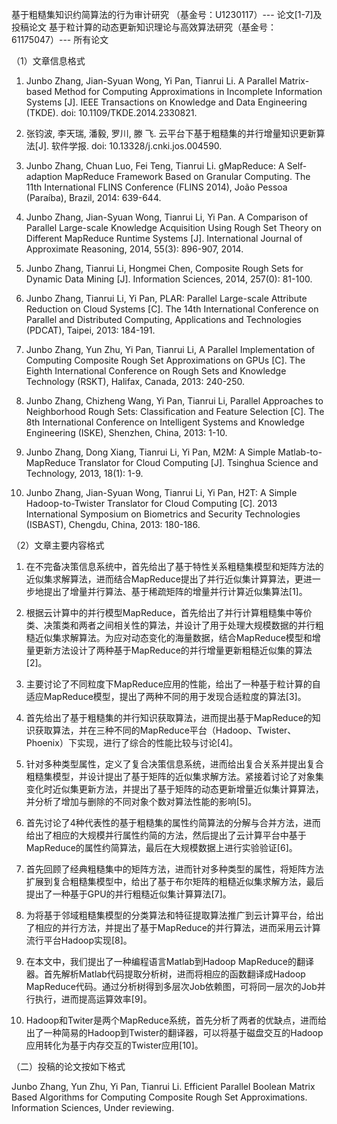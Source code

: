 
基于粗糙集知识约简算法的行为审计研究 （基金号：U1230117）--- 论文[1-7]及投稿论文
基于粒计算的动态更新知识理论与高效算法研究（基金号：61175047）--- 所有论文

（1）文章信息格式

1. Junbo Zhang, Jian-Syuan Wong, Yi Pan, Tianrui Li. A Parallel Matrix-based Method for Computing Approximations in Incomplete Information Systems [J]. IEEE Transactions on Knowledge and Data Engineering (TKDE). doi: 10.1109/TKDE.2014.2330821. 

2. 张钧波, 李天瑞, 潘毅, 罗川, 滕 飞. 云平台下基于粗糙集的并行增量知识更新算法[J]. 软件学报. doi: 10.13328/j.cnki.jos.004590. 

3. Junbo Zhang, Chuan Luo, Fei Teng, Tianrui Li. gMapReduce: A Self-adaption MapReduce
Framework Based on Granular Computing. The 11th International FLINS Conference (FLINS 2014), João Pessoa (Paraíba), Brazil, 2014: 639-644.

4. Junbo Zhang, Jian-Syuan Wong, Tianrui Li, Yi Pan. A Comparison of Parallel Large-scale Knowledge Acquisition Using Rough Set Theory on Different MapReduce Runtime Systems [J]. International Journal of Approximate Reasoning, 2014, 55(3): 896-907, 2014.

5. Junbo Zhang, Tianrui Li, Hongmei Chen,
Composite Rough Sets for Dynamic Data Mining [J].
Information Sciences, 2014, 257(0): 81-100. 

6. Junbo Zhang, Tianrui Li, Yi Pan, 
PLAR: Parallel Large-scale Attribute Reduction on Cloud Systems [C].
The 14th International Conference on Parallel and Distributed Computing, Applications and Technologies (PDCAT), Taipei, 2013: 184-191.

7. Junbo Zhang, Yun Zhu, Yi Pan, Tianrui Li,
A Parallel Implementation of Computing Composite Rough Set Approximations on GPUs [C].
The Eighth International Conference on Rough Sets and Knowledge Technology (RSKT), Halifax, Canada, 2013: 240-250. 

8. Junbo Zhang, Chizheng Wang, Yi Pan, Tianrui Li, 
Parallel Approaches to Neighborhood Rough Sets: Classification and Feature Selection [C].
The 8th International Conference on Intelligent Systems and Knowledge Engineering (ISKE), Shenzhen, China, 2013: 1-10.

9. Junbo Zhang, Dong Xiang, Tianrui Li, Yi Pan,
M2M: A Simple Matlab-to-MapReduce Translator for Cloud Computing [J].
Tsinghua Science and Technology, 2013, 18(1): 1-9.

10. Junbo Zhang, Jian-Syuan Wong, Tianrui Li, Yi Pan, 
H2T: A Simple Hadoop-to-Twister Translator for Cloud Computing [C]. 
2013 International Symposium on Biometrics and Security Technologies (ISBAST), Chengdu, China, 2013: 180-186.

（2）文章主要内容格式

1. 在不完备决策信息系统中，首先给出了基于特性关系粗糙集模型和矩阵方法的近似集求解算法，进而结合MapReduce提出了并行近似集计算算法，更进一步地提出了增量并行算法、基于稀疏矩阵的增量并行计算近似集算法[1]。

2. 根据云计算中的并行模型MapReduce，首先给出了并行计算粗糙集中等价类、决策类和两者之间相关性的算法，并设计了用于处理大规模数据的并行粗糙近似集求解算法。为应对动态变化的海量数据，结合MapReduce模型和增量更新方法设计了两种基于MapReduce的并行增量更新粗糙近似集的算法[2]。

3. 主要讨论了不同粒度下MapReduce应用的性能，给出了一种基于粒计算的自适应MapReduce模型，提出了两种不同的用于发现合适粒度的算法[3]。

4. 首先给出了基于粗糙集的并行知识获取算法，进而提出基于MapReduce的知识获取算法，并在三种不同的MapReduce平台（Hadoop、Twister、Phoenix）下实现，进行了综合的性能比较与讨论[4]。

5. 针对多种类型属性，定义了复合决策信息系统，进而给出复合关系并提出复合粗糙集模型，并设计提出了基于矩阵的近似集求解方法。紧接着讨论了对象集变化时近似集更新方法，并提出了基于矩阵的动态更新增量近似集计算算法，并分析了增加与删除的不同对象个数对算法性能的影响[5]。

6. 首先讨论了4种代表性的基于粗糙集的属性约简算法的分解与合并方法，进而给出了相应的大规模并行属性约简的方法，然后提出了云计算平台中基于MapReduce的属性约简算法，最后在大规模数据上进行实验验证[6]。

7. 首先回顾了经典粗糙集中的矩阵方法，进而针对多种类型的属性，将矩阵方法扩展到复合粗糙集模型中，给出了基于布尔矩阵的粗糙近似集求解方法，最后提出了一种基于GPU的并行粗糙近似集计算算法[7]。

8. 为将基于邻域粗糙集模型的分类算法和特征提取算法推广到云计算平台，给出了相应的并行方法，并提出了基于MapReduce的并行算法，进而采用云计算流行平台Hadoop实现[8]。

9. 在本文中，我们提出了一种编程语言Matlab到Hadoop MapReduce的翻译器。首先解析Matlab代码提取分析树，进而将相应的函数翻译成Hadoop MapReduce代码。通过分析树得到多层次Job依赖图，可将同一层次的Job并行执行，进而提高运算效率[9]。

10. Hadoop和Twiter是两个MapReduce系统，首先分析了两者的优缺点，进而给出了一种简易的Hadoop到Twister的翻译器，可以将基于磁盘交互的Hadoop应用转化为基于内存交互的Twister应用[10]。

（二）投稿的论文按如下格式

Junbo Zhang, Yun Zhu, Yi Pan, Tianrui Li. Efficient Parallel Boolean Matrix Based Algorithms for Computing Composite Rough Set Approximations. Information Sciences, Under reviewing.